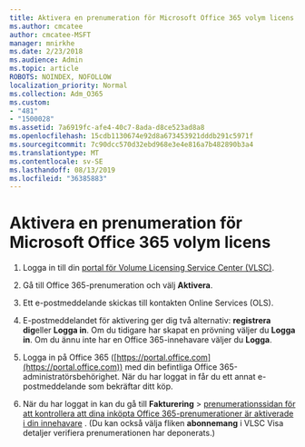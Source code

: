 ```yaml
---
title: Aktivera en prenumeration för Microsoft Office 365 volym licens
ms.author: cmcatee
author: cmcatee-MSFT
manager: mnirkhe
ms.date: 2/23/2018
ms.audience: Admin
ms.topic: article
ROBOTS: NOINDEX, NOFOLLOW
localization_priority: Normal
ms.collection: Adm_O365
ms.custom:
- "481"
- "1500028"
ms.assetid: 7a6919fc-afe4-40c7-8ada-d8ce523ad8a8
ms.openlocfilehash: 15cdb1130674e92d8a673453921dddb291c5971f
ms.sourcegitcommit: 7c90dcc570d32ebd968e3e4e816a7b482890b3a4
ms.translationtype: MT
ms.contentlocale: sv-SE
ms.lasthandoff: 08/13/2019
ms.locfileid: "36385883"
---
```

# <a name="activating-a-microsoft-office-365-volume-license-subscription"></a>Aktivera en prenumeration för Microsoft Office 365 volym licens

1. Logga in till din [portal för Volume Licensing Service Center (VLSC)](http://go.microsoft.com/fwlink/p/?LinkId=329762).

2. Gå till Office 365-prenumeration och välj **Aktivera**.

3. Ett e-postmeddelande skickas till kontakten Online Services (OLS).

4. E-postmeddelandet för aktivering ger dig två alternativ: **registrera dig**eller **Logga in**. Om du tidigare har skapat en prövning väljer du **Logga in**. Om du ännu inte har en Office 365-innehavare väljer du **Logga**.

5. Logga in på Office 365 ([https://portal.office.com](https://portal.office.com)) med din befintliga Office 365-administratörsbehörighet. När du har loggat in får du ett annat e-postmeddelande som bekräftar ditt köp.

6. När du har loggat in kan du gå till **Fakturering** \> [prenumerationssidan för att kontrollera att dina inköpta Office 365-prenumerationer är aktiverade i din innehavare](https://go.microsoft.com/fwlink/p/?linkid=842054) . (Du kan också välja fliken **abonnemang** i VLSC Visa detaljer verifiera prenumerationen har deponerats.)